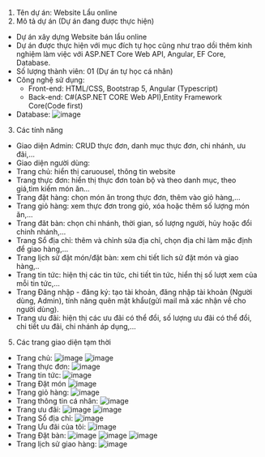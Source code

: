1. Tên dự án: Website Lẩu online
4. Mô tả dự án (Dự án đang được thực hiện)
- Dự án xây dựng Website bán lẩu online
- Dự án được thực hiện với mục đích tự học cũng như trao dồi thêm kinh nghiệm làm việc với ASP.NET Core Web API, Angular, EF Core, Database.
- Số lượng thành viên: 01 (Dự án tự học cá nhân)
- Công nghệ sử dụng:
   + Front-end: HTML/CSS, Bootstrap 5, Angular (Typescript)
   + Back-end: C#(ASP.NET CORE Web API),Entity Framework Core(Code first)
- Database:
![image](https://github.com/VANTUANKIET1239/DoAnLau-ASP.NetWebApi-Angular/assets/114245376/2b849701-6cc4-46ae-b8c6-be8ba2a89755)
3. Các tính năng 
- Giao diện Admin: CRUD thực đơn, danh mục thực đơn, chi nhánh, ưu đãi,...
- Giao diện người dùng:
- Trang chủ: hiển thị caruousel, thông tin website
- Trang thực đơn: hiển thị thực đơn toàn bộ và theo danh mục, theo giá,tìm kiếm món ăn...
- Trang đặt hàng: chọn món ăn trong thực đơn, thêm vào giỏ hàng,...
- Trang giỏ hàng: xem thực đơn trong giỏ, xóa hoặc thêm số lượng món ăn,...
- Trang đăt bàn: chọn chi nhánh, thời gian, số lượng người, hủy hoặc đổi chinh nhánh,... 
- Trang Sổ địa chỉ: thêm và chỉnh sửa địa chỉ, chọn địa chỉ làm mặc định để giao hàng,...
- Trang lịch sử đặt món/đặt bàn: xem chi tiết lich sử đặt món và giao hàng,..
- Trang tin tức: hiện thị các tin tức, chi tiết tin tức, hiển thị số lượt xem của mỗi tin tức,...
- Trang Đăng nhập - đăng ký: tạo tài khoản, đăng nhập tài khoản (Người dùng, Admin), tính năng quên mật khẩu(gửi mail mã xác nhận về cho người dùng).
- Trang ưu đãi: hiện thị các ưu đãi có thể đổi, số lượng ưu đãi có thể đổi, chi tiết ưu đãi, chi nhánh áp dụng,...
5. Các trang giao diện tạm thời
- Trang chủ:
   ![image](https://github.com/VANTUANKIET1239/DoAnLau-ASP.NetWebApi-Angular/assets/114245376/b29abdba-f00b-4490-a683-9601053e67c7)
   ![image](https://github.com/VANTUANKIET1239/DoAnLau-ASP.NetWebApi-Angular/assets/114245376/e7e9049f-8ff6-4acf-ad43-82558cc3adcd)
- Trang thực đơn:
![image](https://github.com/VANTUANKIET1239/DoAnLau-ASP.NetWebApi-Angular/assets/114245376/05604807-b10d-4116-b634-744d1655a363)
- Trang tin tức:
![image](https://github.com/VANTUANKIET1239/DoAnLau-ASP.NetWebApi-Angular/assets/114245376/92c5779f-ad95-4c92-af05-8f8720538fbf)
- Trang Đặt món
![image](https://github.com/VANTUANKIET1239/DoAnLau-ASP.NetWebApi-Angular/assets/114245376/b290da61-588b-44d9-9ada-0e7bd314fc03)
- Trang giỏ hàng:
![image](https://github.com/VANTUANKIET1239/DoAnLau-ASP.NetWebApi-Angular/assets/114245376/f98ce020-ffc5-4e50-bdd2-662efa359312)
- Trang thông tin cá nhân:
![image](https://github.com/VANTUANKIET1239/DoAnLau-ASP.NetWebApi-Angular/assets/114245376/af534a6f-7e13-4a5f-88b9-b9c674723a48)
- Trang ưu đãi:
![image](https://github.com/VANTUANKIET1239/DoAnLau-ASP.NetWebApi-Angular/assets/114245376/04e8f3f5-46f1-41f1-ac81-1f355aa27238)
![image](https://github.com/VANTUANKIET1239/DoAnLau-ASP.NetWebApi-Angular/assets/114245376/76feda0c-899c-4340-b49d-f1d4da8fa577)
- Trang Sổ địa chỉ:
![image](https://github.com/VANTUANKIET1239/DoAnLau-ASP.NetWebApi-Angular/assets/114245376/bdbe4b19-885c-4575-a93a-7be139bf6901)
- Trang Ưu đãi của tôi:
![image](https://github.com/VANTUANKIET1239/DoAnLau-ASP.NetWebApi-Angular/assets/114245376/d8aef06b-98e3-4050-b903-6758a3a5bb81)
- Trang Đặt bàn:
![image](https://github.com/VANTUANKIET1239/DoAnLau-ASP.NetWebApi-Angular/assets/114245376/e7928e80-f9d3-45d9-901b-6bb5909ce70e)
![image](https://github.com/VANTUANKIET1239/DoAnLau-ASP.NetWebApi-Angular/assets/114245376/ba7de76a-34bf-4a6f-b16a-99c6fbbfd0f5)
![image](https://github.com/VANTUANKIET1239/DoAnLau-ASP.NetWebApi-Angular/assets/114245376/eb27d406-6cf1-454c-8e94-1a0f9452c7f9)
- Trang lịch sử giao hàng: 
   ![image](https://github.com/VANTUANKIET1239/DoAnLau-ASP.NetWebApi-Angular/assets/114245376/0151bd07-c73a-44a9-946f-94ba28a724d2)



